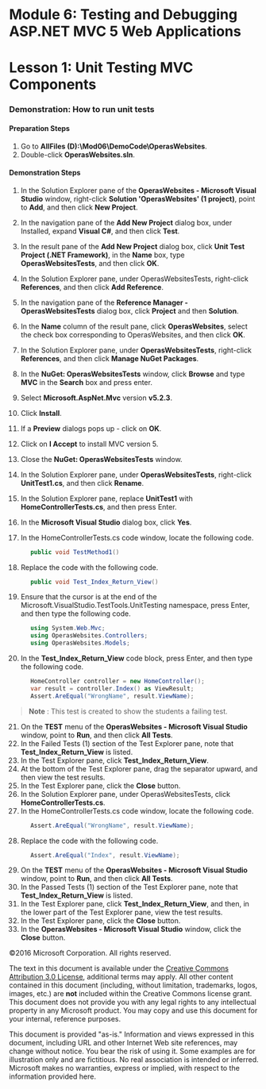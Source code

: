 ﻿# Module 6: Testing and Debugging ASP.NET MVC 5 Web Applications

# Lesson 1: Unit Testing MVC Components

### Demonstration: How to run unit tests

#### Preparation Steps

1. Go to **AllFiles (D):\Mod06\DemoCode\OperasWebsites**.
2. Double-click **OperasWebsites.sln**.

#### Demonstration Steps

1. In the Solution Explorer pane of the **OperasWebsites - Microsoft Visual Studio** window, right-click **Solution &#39;OperasWebsites&#39; (1 project)**, point to **Add**, and then click **New Project**.
2. In the navigation pane of the **Add New Project** dialog box, under Installed, expand **Visual C#**, and then click **Test**.
3. In the result pane of the **Add New Project** dialog box, click **Unit Test Project (.NET Framework)**, in the **Name** box, type  **OperasWebsitesTests**, and then click **OK**.
4. In the Solution Explorer pane, under OperasWebsitesTests, right-click **References**, and then click **Add Reference**.
5. In the navigation pane of the **Reference Manager - OperasWebsitesTests** dialog box, click **Project** and then **Solution**.
6. In the **Name** column of the result pane, click **OperasWebsites**, select the check box corresponding to OperasWebsites, and then click **OK**.
7. In the Solution Explorer pane, under **OperasWebsitesTests**, right-click **References**, and then click **Manage NuGet Packages**.
8. In the **NuGet: OperasWebsitesTests** window, click **Browse** and type **MVC** in the **Search** box and press enter.
9. Select **Microsoft.AspNet.Mvc** version **v5.2.3**.
10. Click **Install**.
11. If a **Preview** dialogs pops up - click on **OK**.
12. Click on **I Accept** to install MVC version 5.
13. Close the **NuGet: OperasWebsitesTests** window.



14. In the Solution Explorer pane, under **OperasWebsitesTests**, right-click **UnitTest1.cs**, and then click **Rename**.
15. In the Solution Explorer pane, replace **UnitTest1** with **HomeControllerTests.cs**, and then press Enter.
16. In the **Microsoft Visual Studio** dialog box, click **Yes**.
17. In the HomeControllerTests.cs code window, locate the following code.

  ```cs
        public void TestMethod1()
```
18. Replace the code with the following code.

  ```cs
        public void Test_Index_Return_View()
```
19. Ensure that the cursor is at the end of the Microsoft.VisualStudio.TestTools.UnitTesting namespace, press Enter, and then type the following code.

  ```cs
        using System.Web.Mvc;
        using OperasWebsites.Controllers;
        using OperasWebsites.Models;
```
20. In the **Test\_Index\_Return\_View** code block, press Enter, and then type the following code.

  ```cs
        HomeController controller = new HomeController();
        var result = controller.Index() as ViewResult;
        Assert.AreEqual("WrongName", result.ViewName);         
```
   >**Note** : This test is created to show the students a failing test.

21. On the **TEST** menu of the **OperasWebsites - Microsoft Visual Studio** window, point to **Run**, and then click **All Tests**.
22. In the Failed Tests (1) section of the Test Explorer pane, note that **Test\_Index\_Return\_View** is listed.
23. In the Test Explorer pane, click **Test\_Index\_Return\_View**.
24. At the bottom of the Test Explorer pane, drag the separator upward, and then view the test results.
25. In the Test Explorer pane, click the **Close** button.
26. In the Solution Explorer pane, under OperasWebsitesTests, click **HomeControllerTests.cs**.
27. In the HomeControllerTests.cs code window, locate the following code.

  ```cs
        Assert.AreEqual("WrongName", result.ViewName);
```
28. Replace the code with the following code.

  ```cs
        Assert.AreEqual("Index", result.ViewName);
```
29. On the **TEST** menu of the **OperasWebsites - Microsoft Visual Studio** window, point to **Run**, and then click **All Tests**.
30. In the Passed Tests (1) section of the Test Explorer pane, note that **Test\_Index\_Return\_View** is listed.
31. In the Test Explorer pane, click **Test\_Index\_Return\_View**, and then, in the lower part of the Test Explorer pane, view the test results.
32. In the Test Explorer pane, click the **Close** button.
33. In the **OperasWebsites - Microsoft Visual Studio** window, click the **Close** button.

©2016 Microsoft Corporation. All rights reserved.

The text in this document is available under the  [Creative Commons Attribution 3.0 License](https://creativecommons.org/licenses/by/3.0/legalcode), additional terms may apply. All other content contained in this document (including, without limitation, trademarks, logos, images, etc.) are  **not**  included within the Creative Commons license grant. This document does not provide you with any legal rights to any intellectual property in any Microsoft product. You may copy and use this document for your internal, reference purposes.

This document is provided &quot;as-is.&quot; Information and views expressed in this document, including URL and other Internet Web site references, may change without notice. You bear the risk of using it. Some examples are for illustration only and are fictitious. No real association is intended or inferred. Microsoft makes no warranties, express or implied, with respect to the information provided here.
